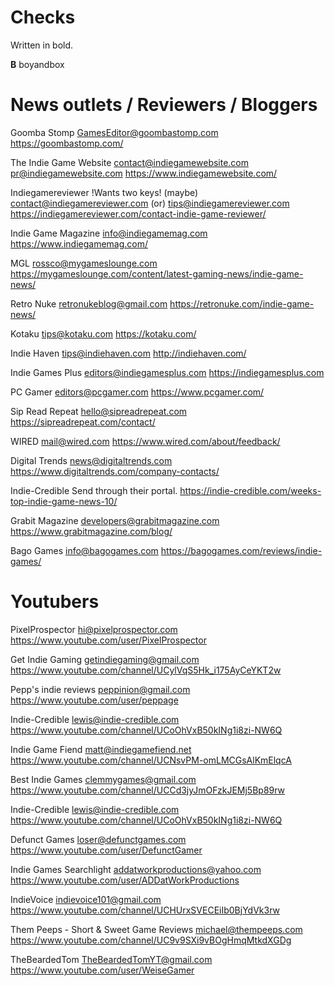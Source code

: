 # Checks
Written in bold.

**B** boyandbox

# News outlets / Reviewers / Bloggers

Goomba Stomp
GamesEditor@goombastomp.com
https://goombastomp.com/

The Indie Game Website
contact@indiegamewebsite.com
pr@indiegamewebsite.com
https://www.indiegamewebsite.com/

Indiegamereviewer !Wants two keys!
(maybe) contact@indiegamereviewer.com
(or) tips@indiegamereviewer.com
https://indiegamereviewer.com/contact-indie-game-reviewer/

Indie Game Magazine
info@indiegamemag.com
https://www.indiegamemag.com/

MGL
rossco@mygameslounge.com
https://mygameslounge.com/content/latest-gaming-news/indie-game-news/

Retro Nuke
retronukeblog@gmail.com
https://retronuke.com/indie-game-news/

Kotaku
tips@kotaku.com
https://kotaku.com/

Indie Haven
tips@indiehaven.com
http://indiehaven.com/

Indie Games Plus
editors@indiegamesplus.com
https://indiegamesplus.com

PC Gamer
editors@pcgamer.com
https://www.pcgamer.com/

Sip Read Repeat
hello@sipreadrepeat.com
https://sipreadrepeat.com/contact/

WIRED
mail@wired.com
https://www.wired.com/about/feedback/

Digital Trends
news@digitaltrends.com
https://www.digitaltrends.com/company-contacts/

Indie-Credible
Send through their portal.
https://indie-credible.com/weeks-top-indie-game-news-10/

Grabit Magazine
developers@grabitmagazine.com
https://www.grabitmagazine.com/blog/

Bago Games
info@bagogames.com
https://bagogames.com/reviews/indie-games/

# Youtubers

PixelProspector
hi@pixelprospector.com
https://www.youtube.com/user/PixelProspector

Get Indie Gaming
getindiegaming@gmail.com 
https://www.youtube.com/channel/UCylVqS5Hk_i175AyCeYKT2w

Pepp's indie reviews
peppinion@gmail.com
https://www.youtube.com/user/peppage

Indie-Credible
lewis@indie-credible.com
https://www.youtube.com/channel/UCoOhVxB50kINg1i8zi-NW6Q

Indie Game Fiend
matt@indiegamefiend.net
https://www.youtube.com/channel/UCNsvPM-omLMCGsAlKmElqcA

Best Indie Games
clemmygames@gmail.com
https://www.youtube.com/channel/UCCd3jyJmOFzkJEMj5Bp89rw

Indie-Credible
lewis@indie-credible.com
https://www.youtube.com/channel/UCoOhVxB50kINg1i8zi-NW6Q

Defunct Games
loser@defunctgames.com
https://www.youtube.com/user/DefunctGamer

Indie Games Searchlight
addatworkproductions@yahoo.com
https://www.youtube.com/user/ADDatWorkProductions

IndieVoice
indievoice101@gmail.com
https://www.youtube.com/channel/UCHUrxSVECEiIb0BjYdVk3rw

Them Peeps - Short & Sweet Game Reviews
michael@thempeeps.com
https://www.youtube.com/channel/UC9v9SXi9vBOgHmqMtkdXGDg

TheBeardedTom
TheBeardedTomYT@gmail.com
https://www.youtube.com/user/WeiseGamer
